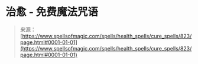 <!--yml

category: 未分类

date: 2024-06-12 18:33:37

-->

# 治愈 - 免费魔法咒语

> 来源：[https://www.spellsofmagic.com/spells/health_spells/cure_spells/823/page.html#0001-01-01](https://www.spellsofmagic.com/spells/health_spells/cure_spells/823/page.html#0001-01-01)
